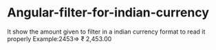 # Angular-filter-for-indian-currency
It show the amount given to filter in a indian currency format to read it properly
Example:2453=> ₹ 2,453.00
